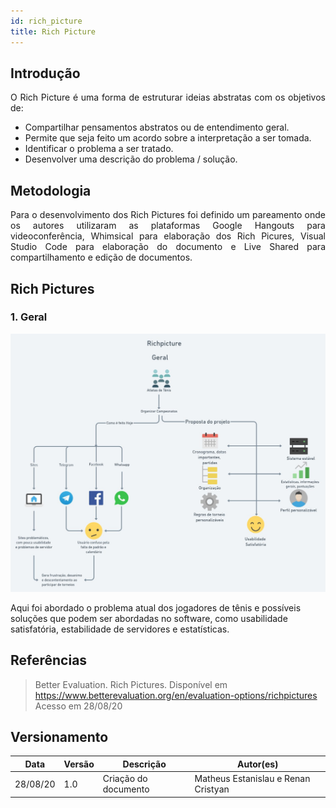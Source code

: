 ```yaml
---
id: rich_picture
title: Rich Picture
---
```


## Introdução

<p align = "justify">
O Rich Picture é uma forma de estruturar ideias abstratas com os objetivos de:

- Compartilhar pensamentos abstratos ou de entendimento geral.
- Permite que seja feito um acordo sobre a interpretação a ser tomada.
- Identificar o problema a ser tratado.
- Desenvolver uma descrição do problema / solução.  

</p>

## Metodologia

<p align = "justify">
Para o desenvolvimento dos Rich Pictures foi definido um pareamento onde os autores utilizaram as plataformas Google Hangouts para videoconferência, Whimsical para elaboração dos Rich Picures, Visual Studio Code para elaboração do documento e Live Shared para compartilhamento e edição de documentos.
</p>

## Rich Pictures

### 1. Geral

[![Rich Picture Geral](assets/RichPicture/RP_Geral.jpg)](assets/RichPicture/RP_Geral.jpg)

Aqui foi abordado o problema atual dos jogadores de tênis e possíveis soluções que podem ser abordadas no software, como usabilidade satisfatória, estabilidade de servidores e estatísticas.

## Referências

> Better Evaluation. Rich Pictures. Disponível em https://www.betterevaluation.org/en/evaluation-options/richpictures Acesso em 28/08/20

## Versionamento

| Data | Versão | Descrição | Autor(es) |
| -- | -- | -- | -- |
| 28/08/20 | 1.0 | Criação do documento | Matheus Estanislau e Renan Cristyan |